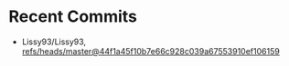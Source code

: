 # Recent Commits

<!-- START gadpp -->
- Lissy93/Lissy93, [refs/heads/master@44f1a45f10b7e66c928c039a67553910ef106159](https://github.com/Lissy93/Lissy93/commit/44f1a45f10b7e66c928c039a67553910ef106159)
